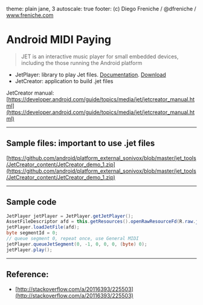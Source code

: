 theme: plain jane, 3
autoscale: true 
footer: (c) Diego Freniche / @dfreniche / www.freniche.com

# Android MIDI Paying

> JET is an interactive music player for small embedded devices, including the those running the Android platform

- JetPlayer: library to play Jet files. [Documentation](https://developer.android.com/reference/android/media/JetPlayer.html). [Download](https://github.com/android/platform_external_sonivox)
- JetCreator: application to build .jet files



JetCreator manual: [https://developer.android.com/guide/topics/media/jet/jetcreator_manual.html](https://developer.android.com/guide/topics/media/jet/jetcreator_manual.html)

---

## Sample files: important to use .jet files

[https://github.com/android/platform_external_sonivox/blob/master/jet_tools/JetCreator_content/JetCreator_demo_1.zip](https://github.com/android/platform_external_sonivox/blob/master/jet_tools/JetCreator_content/JetCreator_demo_1.zip)

---

## Sample code

```java
JetPlayer jetPlayer = JetPlayer.getJetPlayer();
AssetFileDescriptor afd = this.getResources().openRawResourceFd(R.raw.jet);
jetPlayer.loadJetFile(afd);
byte segmentId = 0;
// queue segment 0, repeat once, use General MIDI
jetPlayer.queueJetSegment(0, -1, 0, 0, 0, (byte) 0);
jetPlayer.play();
```

---

## Reference:

- [http://stackoverflow.com/a/20116393/225503](http://stackoverflow.com/a/20116393/225503)
